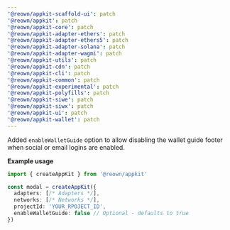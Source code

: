 ```yaml
---
'@reown/appkit-scaffold-ui': patch
'@reown/appkit': patch
'@reown/appkit-core': patch
'@reown/appkit-adapter-ethers': patch
'@reown/appkit-adapter-ethers5': patch
'@reown/appkit-adapter-solana': patch
'@reown/appkit-adapter-wagmi': patch
'@reown/appkit-utils': patch
'@reown/appkit-cdn': patch
'@reown/appkit-cli': patch
'@reown/appkit-common': patch
'@reown/appkit-experimental': patch
'@reown/appkit-polyfills': patch
'@reown/appkit-siwe': patch
'@reown/appkit-siwx': patch
'@reown/appkit-ui': patch
'@reown/appkit-wallet': patch
---
```


Added `enableWalletGuide` option to allow disabling the wallet guide footer when social or email logins are enabled.

**Example usage**

```ts
import { createAppKit } from '@reown/appkit'

const modal = createAppKit({
  adapters: [/* Adapters */],
  networks: [/* Networks */],
  projectId: 'YOUR_RPOJECT_ID',
  enableWalletGuide: false // Optional - defaults to true
})
```
